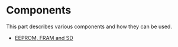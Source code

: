 # Components

This part describes various components and how they can be used.

* [EEPROM, FRAM and SD](memory.md)
